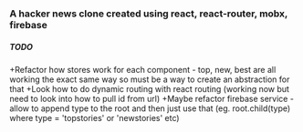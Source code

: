 ### A hacker news clone created using react, react-router, mobx, firebase

##### TODO
+Refactor how stores work for each component - top, new, best are all working the exact same way so must be a way to create an abstraction for that
+Look how to do dynamic routing with react routing (working now but need to look into how to pull id from url)
+Maybe refactor firebase service - allow to append type to the root and then just use that (eg. root.child(type) where type = 'topstories' or 'newstories' etc)